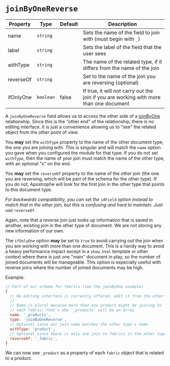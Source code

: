 # `joinByOneReverse`

|  Property | Type   | Default | Description | 
|---|---|---|---|
| name | `string` | | Sets the name of the field to join with (must begin with `_`) |
| label | `string` | | Sets the label of the field that the user sees |
| withType | `string` | | The name of the related type, if it differs from the name of the join |
| reverseOf | `string` | | Set to the name of the join you are reversing (optional) |
| ifOnlyOne | `boolean` | false | If true, it will not carry out the join if you are working with more than one document |

A `joinByOneReverse` field allows us to access the other side of a [joinByOne](schema-guide.md#joinByOne) relationship. Since this is the "other end" of the relationship, there is no editing interface. It is just a convenience allowing us to "see" the related object from the other point of view.

You **may** set the `withType` property to the name of the other document type, the one you are joining with. This is singular and will match the `name` option you gave when you configured the module for that type. If you do not set `withType`, then the name of your join must match the name of the other type, with an optional "s" on the end.

You **may** set the `reverseOf` property to the name of the _other join_ \(the one you are reversing, which will be part of the schema for the other type\). If you do not, Apostrophe will look for the first join in the other type that points to this document type.

_For backwards compatibility, you can set the_ `idField` _option instead to match that in the other join, but this is confusing and hard to maintain. Just use_ `reverseOf`_._

Again, note that a reverse join just looks up information that is saved in another, existing join in the other type of document. We are not storing any new information of our own.

The `ifOnlyOne` option **may** be set to `true` to avoid carrying out the join when you are working with more than one document. This is a handy way to avoid a heavy performance impact except in a `show.html` template or other context where there is just one "main" document in play, so the number of joined documents will be manageable. This option is especially useful with reverse joins where the number of joined documents may be high.

Example:

```javascript
// Part of our schema for fabrics (see the joinByOne example)
{
  // No editing interface is currently offered, edit it from the other end
  //
  // Name is plural because more than one product might be joining to
  // each fabric; that's why `_products` will be an array
  name: '_products',
  type: 'joinByOneReverse',
  // Optional since our join name matches the other type's name
  withType: 'product',
  // Optional since there is only one join to fabrics in the other type
  reverseOf: '_fabric',
}
```

We can now see `_product` as a property of each `fabric` object that is related to a product.